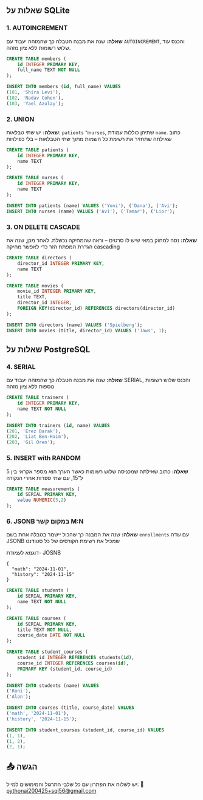 ## שאלות על SQLite

### 1. AUTOINCREMENT

**שאלה:**
שנה את מבנה הטבלה כך שהמזהה יעבוד עם `AUTOINCREMENT`, והכנס עוד שלוש רשומות ללא ציון מזהה.

```sql
CREATE TABLE members (
    id INTEGER PRIMARY KEY,
    full_name TEXT NOT NULL
);

INSERT INTO members (id, full_name) VALUES
(101, 'Shira Levi'),
(102, 'Nadav Cohen'),
(103, 'Yael Azulay');
```

### 2. UNION

**שאלה:**
יש שתי טבלאות: `patients` ו־`nurses`, שתיהן כוללות עמודת `name`. כתוב שאילתה שתחזיר את רשימת כל השמות מתוך שתי הטבלאות – בלי כפילויות

```sql
CREATE TABLE patients (
    id INTEGER PRIMARY KEY,
    name TEXT
);

CREATE TABLE nurses (
    id INTEGER PRIMARY KEY,
    name TEXT
);

INSERT INTO patients (name) VALUES ('Yoni'), ('Dana'), ('Avi');
INSERT INTO nurses (name) VALUES ('Avi'), ('Tamar'), ('Lior');
```

### 3. ON DELETE CASCADE

**שאלה:**
נסה למחוק במאי שיש לו סרטים – וראה שהמחיקה נכשלת. לאחר מכן, שנה את הגדרת המפתח הזר כדי לאפשר מחיקה cascading

```sql
CREATE TABLE directors (
    director_id INTEGER PRIMARY KEY,
    name TEXT
);

CREATE TABLE movies (
    movie_id INTEGER PRIMARY KEY,
    title TEXT,
    director_id INTEGER,
    FOREIGN KEY(director_id) REFERENCES directors(director_id)
);

INSERT INTO directors (name) VALUES ('Spielberg');
INSERT INTO movies (title, director_id) VALUES ('Jaws', 1);
```

## שאלות על PostgreSQL

### 4. SERIAL

**שאלה:**
 שנה את מבנה הטבלה כך שהמזהה יעבוד עם SERIAL, והכנס שלוש רשומות נוספות ללא ציון מזהה

```sql
CREATE TABLE trainers (
    id INTEGER PRIMARY KEY,
    name TEXT NOT NULL
);

INSERT INTO trainers (id, name) VALUES
(201, 'Erez Barak'),
(202, 'Liat Ben-Haim'),
(203, 'Gil Oren');
```

### 5. INSERT with RANDOM

**שאלה:**
כתוב שאילתה שמכניסה שלוש רשומות כאשר הערך הוא מספר אקראי בין 5 ל־15, עם שתי ספרות אחרי הנקודה

```sql
CREATE TABLE measurements (
    id SERIAL PRIMARY KEY,
    value NUMERIC(5,2)
);
```

### 6. JSONB במקום קשר M\:N

**שאלה:**
שנה את המבנה כך שהכול יישמר בטבלה אחת בשם `enrollments` עם שדה JSONB שמכיל את רשימת הקורסים של כל סטודנט

דוגמא לעמודת- JOSNB
```
{
  "math": "2024-11-01",
  "history": "2024-11-15"
}
```

```sql
CREATE TABLE students (
    id SERIAL PRIMARY KEY,
    name TEXT NOT NULL
);

CREATE TABLE courses (
    id SERIAL PRIMARY KEY,
    title TEXT NOT NULL,
    course_date DATE NOT NULL
);

CREATE TABLE student_courses (
    student_id INTEGER REFERENCES students(id),
    course_id INTEGER REFERENCES courses(id),
    PRIMARY KEY (student_id, course_id)
);

INSERT INTO students (name) VALUES
('Roni'),
('Alon');

INSERT INTO courses (title, course_date) VALUES
('math', '2024-11-01'),
('history', '2024-11-15');

INSERT INTO student_courses (student_id, course_id) VALUES
(1, 1),
(1, 2),
(2, 1);
```
## 📤 הגשה

יש לשלוח את הפתרון עם כל שלבי התרגול והמימושים למייל:
📧 [pythonai200425+sql56@gmail.com](mailto:pythonai200425+sql56@gmail.com)
